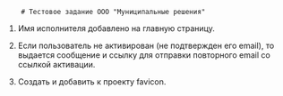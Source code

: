		# Тестовое задание ООО "Муниципальные решения"


 1. Имя исполнителя добавлено на главную страницу.

 2. Если пользователь не активирован (не подтвержден его email), то выдается сообщение и ссылку    	для отправки повторного email со ссылкой активации. 	


 3.  Создать и добавить к проекту favicon.




